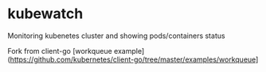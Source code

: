 # kubewatch

Monitoring kubenetes cluster and showing pods/containers status

Fork from client-go [workqueue example](https://github.com/kubernetes/client-go/tree/master/examples/workqueue]
